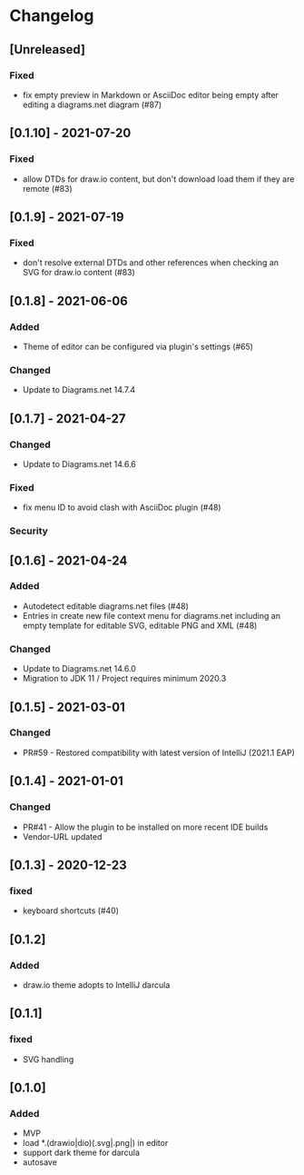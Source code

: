 
# Changelog

## [Unreleased]
### Fixed
- fix empty preview in Markdown or AsciiDoc editor being empty after editing a diagrams.net diagram (#87)

## [0.1.10] - 2021-07-20
### Fixed
- allow DTDs for draw.io content, but don't download load them if they are remote (#83)

## [0.1.9] - 2021-07-19
### Fixed
- don't resolve external DTDs and other references when checking an SVG for draw.io content (#83)

## [0.1.8] - 2021-06-06
### Added
- Theme of editor can be configured via plugin's settings (#65)

### Changed
- Update to Diagrams.net 14.7.4

## [0.1.7] - 2021-04-27

### Changed
- Update to Diagrams.net 14.6.6

### Fixed
- fix menu ID to avoid clash with AsciiDoc plugin (#48)

### Security
## [0.1.6] - 2021-04-24
### Added
- Autodetect editable diagrams.net files (#48)
- Entries in create new file context menu for diagrams.net including an empty template for editable SVG, editable PNG and XML (#48)

### Changed
- Update to Diagrams.net 14.6.0
- Migration to JDK 11 / Project requires minimum 2020.3

## [0.1.5] - 2021-03-01

### Changed
- PR#59 - Restored compatibility with latest version of IntelliJ (2021.1 EAP)

## [0.1.4] - 2021-01-01

### Changed
- PR#41 - Allow the plugin to be installed on more recent IDE builds 
- Vendor-URL updated

## [0.1.3] - 2020-12-23

### fixed
- keyboard shortcuts (#40)

## [0.1.2]

### Added
- draw.io theme adopts to IntelliJ darcula

## [0.1.1]

### fixed
- SVG handling

## [0.1.0]

### Added
-   MVP
-   load *.(drawio|dio)(.svg|.png|) in editor
-   support dark theme for darcula
-   autosave


